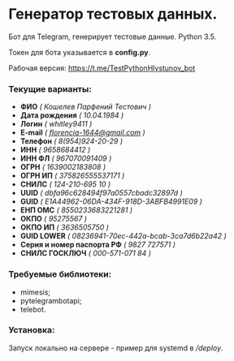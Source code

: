 # Генератор тестовых данных. 

Бот для Telegram, генерирует тестовые данные. Python 3.5.

Токен для бота указывается в **config.py**.

Рабочая версия: https://t.me/TestPythonHlystunov_bot

### Текущие варианты:

  - **ФИО** _( Кошелев Парфений Тестович )_
  - **Дата рождения** _( 10.04.1984 )_
  - **Логин** _( whitley9411 )_
  - **E-mail** _( florencia-1644@gmail.com )_
  - **Телефон** _( 8(954)924-20-29 )_
  - **ИНН** _( 9658684412 )_
  - **ИНН ФЛ** _( 967070091409 )_
  - **ОГРН** _( 1639002183808 )_
  - **ОГРН ИП** _( 375826555537171 )_
  - **СНИЛС** _( 124-210-695 10 )_
  - **UUID** _( dbfa96c628494f97a0557cbadc32897d )_
  - **GUID** _( E1A44962-06DA-434F-918D-3ABFB4991E09 )_
  - **ЕНП ОМС** _( 8550233683221281 )_
  - **ОКПО** _( 95275567 )_
  - **ОКПО ИП** _( 3636505750 )_
  - **GUID LOWER** _( 08236941-70ec-442a-bcab-3ca7d6b22a42 )_
  - **Серия и номер паспорта РФ** _( 9827 727571 )_
  - **СНИЛС ГОСКЛЮЧ** _( 000-571-071 84 )_

### Требуемые библиотеки:

  - mimesis;
  - pytelegrambotapi;
  - telebot.

### Установка:

Запуск локально на сервере - пример для systemd в _/deploy_.
